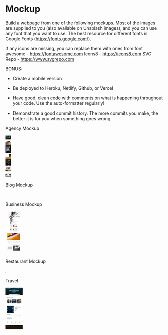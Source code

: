 # Mockup

Build a webpage from one of the following mockups. Most of the images are supplied to you (also available on Unsplash images), and you can use any font that you want to use. The best resource for different fonts is Google Fonts (https://fonts.google.com/). 

If any icons are missing, you can replace them with ones from 
font awesome - https://fontawesome.com
Icons8 - https://icons8.com
SVG Repo - https://www.svgrepo.com


BONUS:
 - Create a mobile version

- Be deployed to Heroku, Netlify, Github, or Vercel

- Have good, clean code with comments on what is happening throughout your code. Use the auto-formatter regularly!

- Demonstrate a good commit history. The more commits you make, the better it is for you when something goes wrong.



Agency Mockup



<img src="Agency/agency.jpg" style="zoom:13%;" />



Blog Mockup

<img src="Blog/Blog.png" style="zoom:13%;" />

Business Mockup

<img src="Business/BusinessLandingPage.png" style="zoom:13%;" />

<img src="Ecommerce/commerce.jpg" style="zoom:13%;" />

Restaurant Mockup

<img src="Restaurant/Restaurant.png" style="zoom:13%;" />



Travel

<img src="Travel/TravelHome.jpg" style="zoom:13%;" />
